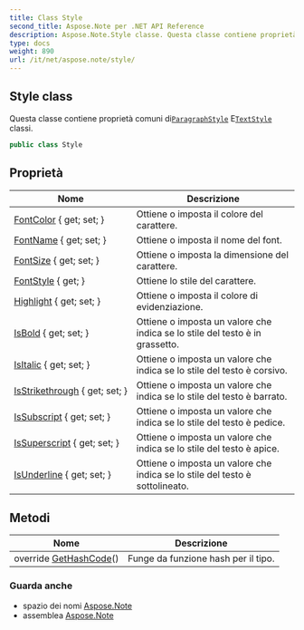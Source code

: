 ```yaml
---
title: Class Style
second_title: Aspose.Note per .NET API Reference
description: Aspose.Note.Style classe. Questa classe contiene proprietà comuni diParagraphStyle ETextStyle classi.
type: docs
weight: 890
url: /it/net/aspose.note/style/
---
```

## Style class

Questa classe contiene proprietà comuni di[`ParagraphStyle`](../paragraphstyle/) E[`TextStyle`](../textstyle/) classi.

```csharp
public class Style
```

## Proprietà

| Nome | Descrizione |
| --- | --- |
| [FontColor](../../aspose.note/style/fontcolor/) { get; set; } | Ottiene o imposta il colore del carattere. |
| [FontName](../../aspose.note/style/fontname/) { get; set; } | Ottiene o imposta il nome del font. |
| [FontSize](../../aspose.note/style/fontsize/) { get; set; } | Ottiene o imposta la dimensione del carattere. |
| [FontStyle](../../aspose.note/style/fontstyle/) { get; } | Ottiene lo stile del carattere. |
| [Highlight](../../aspose.note/style/highlight/) { get; set; } | Ottiene o imposta il colore di evidenziazione. |
| [IsBold](../../aspose.note/style/isbold/) { get; set; } | Ottiene o imposta un valore che indica se lo stile del testo è in grassetto. |
| [IsItalic](../../aspose.note/style/isitalic/) { get; set; } | Ottiene o imposta un valore che indica se lo stile del testo è corsivo. |
| [IsStrikethrough](../../aspose.note/style/isstrikethrough/) { get; set; } | Ottiene o imposta un valore che indica se lo stile del testo è barrato. |
| [IsSubscript](../../aspose.note/style/issubscript/) { get; set; } | Ottiene o imposta un valore che indica se lo stile del testo è pedice. |
| [IsSuperscript](../../aspose.note/style/issuperscript/) { get; set; } | Ottiene o imposta un valore che indica se lo stile del testo è apice. |
| [IsUnderline](../../aspose.note/style/isunderline/) { get; set; } | Ottiene o imposta un valore che indica se lo stile del testo è sottolineato. |

## Metodi

| Nome | Descrizione |
| --- | --- |
| override [GetHashCode](../../aspose.note/style/gethashcode/)() | Funge da funzione hash per il tipo. |

### Guarda anche

* spazio dei nomi [Aspose.Note](../../aspose.note/)
* assemblea [Aspose.Note](../../)


